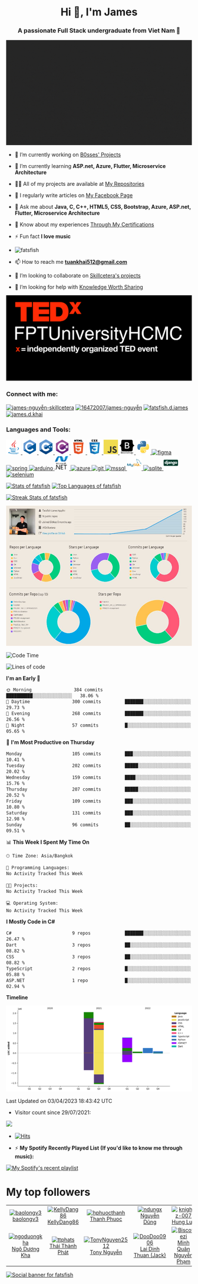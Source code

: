 <h1 align="center">Hi 👋, I'm James</h1>

<h3 align="center">A passionate Full Stack undergraduate from Viet Nam 👋</h3>

[![Social banner for fatsfish](https://github.com/Fatsfish/Fatsfish/blob/main/assets/fatsfish.gif)](https://www.facebook.com/Fatsfish.D.James)

- 🔭 I’m currently working on [B0sses' Projects](https://discord.gg/2gXCKZCNHF)

- 🌱 I’m currently learning **ASP.net, Azure, Flutter, Microservice Architecture**

- 👨‍💻 All of my projects are available at [My Repositories](https://github.com/Fatsfish?tab=repositories)

- 📝 I regularly write articles on [My Facebook Page](https://www.facebook.com/Fatsfish.D.James)

- 💬 Ask me about **Java, C, C++, HTML5, CSS, Bootstrap, Azure, ASP.net, Flutter, Microservice Architecture**

- 📄 Know about my experiences [Through My Certifications](https://github.com/Fatsfish/Certification)

- ⚡ Fun fact **I love music**

- <p align="left"> <img src="https://komarev.com/ghpvc/?username=fatsfish&label=Profile%20views&color=0e75b6&style=flat" alt="fatsfish" /> </p>

- 📫 How to reach me **tuankhai512@gmail.com**

- 👯 I’m looking to collaborate on [Skillcetera's projects](https://www.facebook.com/skillcetera)

- 🤝 I’m looking for help with [Knowledge Worth Sharing](https://www.facebook.com/TEDxFPTUniversityHCMC)

[![TEDxFPTUniversityHCMC](https://github.com/Fatsfish/Fatsfish/blob/main/assets/TEDxFPTUniversityHCMC.png)](https://www.ted.com/tedx/events/40242)

<h3 align="left">Connect with me:</h3>
<p align="left">
<a href="https://www.linkedin.com/in/JamesNguyen-Fatsfish-Skillcetera" target="blank"><img align="center" src="https://raw.githubusercontent.com/rahuldkjain/github-profile-readme-generator/master/src/images/icons/Social/linked-in-alt.svg" alt="james-nguyễn-skillcetera" height="30" width="40" /></a>
<a href="https://stackoverflow.com/users/16472007/james-nguyễn" target="blank"><img align="center" src="https://raw.githubusercontent.com/rahuldkjain/github-profile-readme-generator/master/src/images/icons/Social/stack-overflow.svg" alt="16472007/james-nguyễn" height="30" width="40" /></a>
<a href="https://fb.com/fatsfish.d.james" target="blank"><img align="center" src="https://raw.githubusercontent.com/rahuldkjain/github-profile-readme-generator/master/src/images/icons/Social/facebook.svg" alt="fatsfish.d.james" height="30" width="40" /></a>
<a href="https://instagram.com/james.d.khai" target="blank"><img align="center" src="https://raw.githubusercontent.com/rahuldkjain/github-profile-readme-generator/master/src/images/icons/Social/instagram.svg" alt="james.d.khai" height="30" width="40" /></a>
</p>

<h3 align="left">Languages and Tools:</h3>
<p align="left"> 
  <a href="https://www.java.com" target="_blank"> 
    <img src="https://raw.githubusercontent.com/devicons/devicon/master/icons/java/java-original.svg" alt="java" width="40" height="40"/> 
  </a>
  <a href="https://www.cprogramming.com/" target="_blank"> 
    <img src="https://raw.githubusercontent.com/devicons/devicon/master/icons/c/c-original.svg" alt="c" width="40" height="40"/> 
  </a> 
  <a href="https://www.w3schools.com/cpp/" target="_blank"> 
    <img src="https://raw.githubusercontent.com/devicons/devicon/master/icons/cplusplus/cplusplus-original.svg" alt="cplusplus" width="40" height="40"/> 
  </a> 
  <a href="https://www.w3schools.com/cs/" target="_blank"> 
    <img src="https://raw.githubusercontent.com/devicons/devicon/master/icons/csharp/csharp-original.svg" alt="csharp" width="40" height="40"/> 
  </a>
  <a href="https://www.w3.org/html/" target="_blank"> 
    <img src="https://raw.githubusercontent.com/devicons/devicon/master/icons/html5/html5-original-wordmark.svg" alt="html5" width="40" height="40"/> 
  </a> 
  <a href="https://www.w3schools.com/css/" target="_blank"> 
    <img src="https://raw.githubusercontent.com/devicons/devicon/master/icons/css3/css3-original-wordmark.svg" alt="css3" width="40" height="40"/> 
  </a>
  <a href="https://developer.mozilla.org/en-US/docs/Web/JavaScript" target="_blank"> 
    <img src="https://raw.githubusercontent.com/devicons/devicon/master/icons/javascript/javascript-original.svg" alt="javascript" width="40" height="40"/> 
  </a>
  <a href="https://getbootstrap.com" target="_blank"> 
    <img src="https://raw.githubusercontent.com/devicons/devicon/master/icons/bootstrap/bootstrap-plain-wordmark.svg" alt="bootstrap" width="40" height="40"/> 
  </a> 
  <a href="https://www.python.org" target="_blank"> 
    <img src="https://raw.githubusercontent.com/devicons/devicon/master/icons/python/python-original.svg" alt="python" width="40" height="40"/> 
  </a>
  <a href="https://www.figma.com/" target="_blank"> 
    <img src="https://www.vectorlogo.zone/logos/figma/figma-icon.svg" alt="figma" width="40" height="40"/> 
  </a> 
    </br> 
  <a href="https://spring.io/" target="_blank"> 
    <img src="https://www.vectorlogo.zone/logos/springio/springio-icon.svg" alt="spring" width="40" height="40"/> 
  </a>
  <a href="https://www.arduino.cc/" target="_blank"> 
    <img src="https://cdn.worldvectorlogo.com/logos/arduino-1.svg" alt="arduino" width="40" height="40"/> 
  </a>
  <a href="https://dotnet.microsoft.com/" target="_blank"> 
    <img src="https://raw.githubusercontent.com/devicons/devicon/master/icons/dot-net/dot-net-original-wordmark.svg" alt="dotnet" width="40" height="40"/> 
  </a>
  <a href="https://azure.microsoft.com/en-in/" target="_blank"> 
    <img src="https://www.vectorlogo.zone/logos/microsoft_azure/microsoft_azure-icon.svg" alt="azure" width="40" height="40"/> 
  </a>
  <a href="https://git-scm.com/" target="_blank"> 
    <img src="https://www.vectorlogo.zone/logos/git-scm/git-scm-icon.svg" alt="git" width="40" height="40"/> 
  </a>
  <a href="https://www.microsoft.com/en-us/sql-server" target="_blank"> 
    <img src="https://www.svgrepo.com/show/303229/microsoft-sql-server-logo.svg" alt="mssql" width="40" height="40"/> 
  </a> 
  <a href="https://www.mysql.com/" target="_blank"> 
    <img src="https://raw.githubusercontent.com/devicons/devicon/master/icons/mysql/mysql-original-wordmark.svg" alt="mysql" width="40" height="40"/> 
  </a> 
  <a href="https://www.sqlite.org/" target="_blank"> 
    <img src="https://www.vectorlogo.zone/logos/sqlite/sqlite-icon.svg" alt="sqlite" width="40" height="40"/> 
  </a>
  <a href="https://www.djangoproject.com/" target="_blank"> 
    <img src="https://raw.githubusercontent.com/devicons/devicon/master/icons/django/django-original.svg" alt="django" width="40" height="40"/> 
  </a>
  <a href="https://www.selenium.dev" target="_blank"> 
    <img src="https://raw.githubusercontent.com/detain/svg-logos/780f25886640cef088af994181646db2f6b1a3f8/svg/selenium-logo.svg" alt="selenium" width="40" height="40"/> 
  </a>

</p>

[![Stats of fatsfish](https://github-readme-stats.vercel.app/api?username=fatsfish&show_icons=true&theme=great-gatsby&locale=en)](https://github-readme-stats.vercel.app/api?username=fatsfish&show_icons=true&theme=great-gatsby&locale=en) [![Top Languages of fatsfish](https://github-readme-stats.vercel.app/api/top-langs?username=fatsfish&show_icons=true&theme=radical&locale=en&layout=compact)](https://github-readme-stats.vercel.app/api/top-langs?username=fatsfish&show_icons=true&theme=radical&locale=en&layout=compact)

[![Streak Stats of fatsfish](https://github-readme-streak-stats.herokuapp.com/?user=fatsfish&theme=merko)](https://github-readme-streak-stats.herokuapp.com/?user=fatsfish&theme=merko)

[![More detail stats](https://github.com/Fatsfish/Fatsfish/blob/main/assets/Detail's%20Stat%20of%20FatsFish.JPG)](https://profile-summary-for-github.com/user/fatsfish)

<!--START_SECTION:waka-->
![Code Time](http://img.shields.io/badge/Code%20Time-238%20hrs%2025%20mins-blue)

![Lines of code](https://img.shields.io/badge/From%20Hello%20World%20I%27ve%20Written-4.8%20million%20lines%20of%20code-blue)

**I'm an Early 🐤** 

```text
🌞 Morning                384 commits         ██████████░░░░░░░░░░░░░░░   38.06 % 
🌆 Daytime                300 commits         ███████░░░░░░░░░░░░░░░░░░   29.73 % 
🌃 Evening                268 commits         ███████░░░░░░░░░░░░░░░░░░   26.56 % 
🌙 Night                  57 commits          █░░░░░░░░░░░░░░░░░░░░░░░░   05.65 % 
```
📅 **I'm Most Productive on Thursday** 

```text
Monday                   105 commits         ███░░░░░░░░░░░░░░░░░░░░░░   10.41 % 
Tuesday                  202 commits         █████░░░░░░░░░░░░░░░░░░░░   20.02 % 
Wednesday                159 commits         ████░░░░░░░░░░░░░░░░░░░░░   15.76 % 
Thursday                 207 commits         █████░░░░░░░░░░░░░░░░░░░░   20.52 % 
Friday                   109 commits         ███░░░░░░░░░░░░░░░░░░░░░░   10.80 % 
Saturday                 131 commits         ███░░░░░░░░░░░░░░░░░░░░░░   12.98 % 
Sunday                   96 commits          ██░░░░░░░░░░░░░░░░░░░░░░░   09.51 % 
```


📊 **This Week I Spent My Time On** 

```text
🕑︎ Time Zone: Asia/Bangkok

💬 Programming Languages: 
No Activity Tracked This Week

🐱‍💻 Projects: 
No Activity Tracked This Week

💻 Operating System: 
No Activity Tracked This Week
```

**I Mostly Code in C#** 

```text
C#                       9 repos             ███████░░░░░░░░░░░░░░░░░░   26.47 % 
Dart                     3 repos             ██░░░░░░░░░░░░░░░░░░░░░░░   08.82 % 
CSS                      3 repos             ██░░░░░░░░░░░░░░░░░░░░░░░   08.82 % 
TypeScript               2 repos             █░░░░░░░░░░░░░░░░░░░░░░░░   05.88 % 
ASP.NET                  1 repo              █░░░░░░░░░░░░░░░░░░░░░░░░   02.94 % 
```



**Timeline**

![Lines of Code chart](https://raw.githubusercontent.com/Fatsfish/Fatsfish/main/assets/bar_graph.png)


 Last Updated on 03/04/2023 18:43:42 UTC
<!--END_SECTION:waka-->

- Visitor count since 29/07/2021:
<p align="left"> 
  <img src="https://profile-counter.glitch.me/fatsfish/count.svg" />
</p>

- [![Hits](https://hits.seeyoufarm.com/api/count/incr/badge.svg?url=https%3A%2F%2Fgithub.com%2FFatsfish&count_bg=%2379C83D&title_bg=%23584848&icon=github.svg&icon_color=%23E7E7E7&title=Github%27s+hits&edge_flat=true)](https://hits.seeyoufarm.com)

- ⚡ **My Spotify Recently Played List (If you'd like to know me through music):**

[![My Spotify's recent playlist](https://spotify-recently-played-readme.vercel.app/api?user=21vpdlujrx46idrwsew65i5oi&width=1000)](https://spotify-recently-played-readme.vercel.app/api?user=21vpdlujrx46idrwsew65i5oi&width=1000)

# My top followers
<!--START_SECTION:top-followers-->
<table>
  <tr>
    <td align="center">
      <a href="https://github.com/baolongv3">
        <img src="https://avatars2.githubusercontent.com/u/43814741" width="100px;" alt="baolongv3"/>
      </a>
      <br />
      <a href="https://github.com/baolongv3">baolongv3</a>
    </td>
    <td align="center">
      <a href="https://github.com/KellyDang86">
        <img src="https://avatars2.githubusercontent.com/u/42370372" width="100px;" alt="KellyDang86"/>
      </a>
      <br />
      <a href="https://github.com/KellyDang86">KellyDang86</a>
    </td>
    <td align="center">
      <a href="https://github.com/hphuocthanh">
        <img src="https://avatars2.githubusercontent.com/u/39460625" width="100px;" alt="hphuocthanh"/>
      </a>
      <br />
      <a href="https://github.com/hphuocthanh">Thanh Phuoc</a>
    </td>
    <td align="center">
      <a href="https://github.com/ndungx">
        <img src="https://avatars2.githubusercontent.com/u/62410410" width="100px;" alt="ndungx"/>
      </a>
      <br />
      <a href="https://github.com/ndungx">Nguyễn Dũng</a>
    </td>
    <td align="center">
      <a href="https://github.com/knightz-007">
        <img src="https://avatars2.githubusercontent.com/u/57595893" width="100px;" alt="knightz-007"/>
      </a>
      <br />
      <a href="https://github.com/knightz-007">Hung Luu</a>
    </td>
    <td align="center">
      <a href="https://github.com/giangntse150746">
        <img src="https://avatars2.githubusercontent.com/u/76811950" width="100px;" alt="giangntse150746"/>
      </a>
      <br />
      <a href="https://github.com/giangntse150746">giangntse150746</a>
    </td>
    <td align="center">
      <a href="https://github.com/meofiscoding">
        <img src="https://avatars2.githubusercontent.com/u/82217333" width="100px;" alt="meofiscoding"/>
      </a>
      <br />
      <a href="https://github.com/meofiscoding">Thanh Tra</a>
    </td>
  </tr>
  <tr>
    <td align="center">
      <a href="https://github.com/ngoduongkha">
        <img src="https://avatars2.githubusercontent.com/u/57293030" width="100px;" alt="ngoduongkha"/>
      </a>
      <br />
      <a href="https://github.com/ngoduongkha">Ngô Dương Kha</a>
    </td>
    <td align="center">
      <a href="https://github.com/ttphats">
        <img src="https://avatars2.githubusercontent.com/u/87026966" width="100px;" alt="ttphats"/>
      </a>
      <br />
      <a href="https://github.com/ttphats">Thái Thành Phát</a>
    </td>
    <td align="center">
      <a href="https://github.com/TonyNguyen2512">
        <img src="https://avatars2.githubusercontent.com/u/72120353" width="100px;" alt="TonyNguyen2512"/>
      </a>
      <br />
      <a href="https://github.com/TonyNguyen2512">Tony Nguyễn</a>
    </td>
    <td align="center">
      <a href="https://github.com/DooDoo0906">
        <img src="https://avatars2.githubusercontent.com/u/72665227" width="100px;" alt="DooDoo0906"/>
      </a>
      <br />
      <a href="https://github.com/DooDoo0906">Lai Dinh Thuan (Jack)</a>
    </td>
    <td align="center">
      <a href="https://github.com/Biscottezi">
        <img src="https://avatars2.githubusercontent.com/u/61746360" width="100px;" alt="Biscottezi"/>
      </a>
      <br />
      <a href="https://github.com/Biscottezi">Minh Quân Nguyễn Phạm</a>
    </td>
    <td align="center">
      <a href="https://github.com/fepfer-git">
        <img src="https://avatars2.githubusercontent.com/u/106943721" width="100px;" alt="fepfer-git"/>
      </a>
      <br />
      <a href="https://github.com/fepfer-git">Nguyễn Minh Thái</a>
    </td>
    <td align="center">
      <a href="https://github.com/TuanNguyen2204">
        <img src="https://avatars2.githubusercontent.com/u/90450588" width="100px;" alt="TuanNguyen2204"/>
      </a>
      <br />
      <a href="https://github.com/TuanNguyen2204">TuanNguyen2204</a>
    </td>
  </tr>
</table>
<!--END_SECTION:top-followers-->

[![Social banner for fatsfish](https://github.com/Fatsfish/Fatsfish/blob/main/assets/Knowledge%20worth%20sharing%20(1).gif)](https://www.facebook.com/Fatsfish.D.James)



